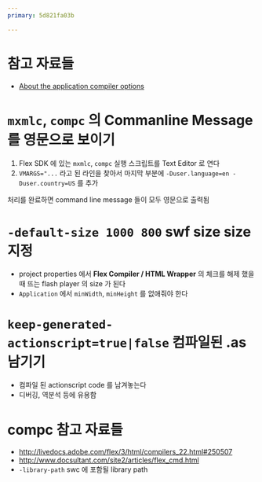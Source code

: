 ```yaml
---
primary: 5d821fa03b

---
```


# 참고 자료들

- [About the application compiler options](http://help.adobe.com/en_US/flex/using/WS2db454920e96a9e51e63e3d11c0bf69084-7a92.html)


# `mxmlc`, `compc` 의 Commanline Message 를 영문으로 보이기

1. Flex SDK 에 있는 `mxmlc`, `compc` 실행 스크립트를 Text Editor 로 연다 
1. `VMARGS="...` 라고 된 라인을 찾아서 마지막 부분에 `-Duser.language=en -Duser.country=US` 를 추가

처리를 완료하면 command line message 들이 모두 영문으로 출력됨


# `-default-size 1000 800` swf size size 지정
- project properties 에서 **Flex Compiler / HTML Wrapper** 의 체크를 해제 했을때 뜨는 flash player 의 size 가 된다
- `Application` 에서 `minWidth`, `minHeight` 를 없애줘야 한다


# `keep-generated-actionscript=true|false` 컴파일된 .as 남기기
- 컴파일 된 actionscript code 를 남겨놓는다
- 디버깅, 역분석 등에 유용함

	
# compc 참고 자료들

- <http://livedocs.adobe.com/flex/3/html/compilers_22.html#250507>
- <http://www.docsultant.com/site2/articles/flex_cmd.html>
- `-library-path` swc 에 포함될 library path

